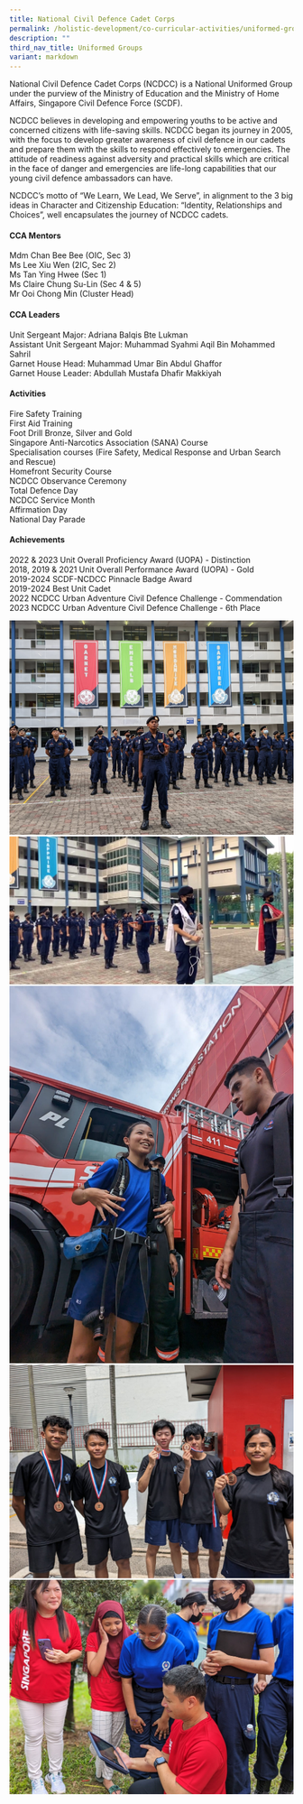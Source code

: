 ```yaml
---
title: National Civil Defence Cadet Corps
permalink: /holistic-development/co-curricular-activities/uniformed-groups/ncdcc/
description: ""
third_nav_title: Uniformed Groups
variant: markdown
---
```

National Civil Defence Cadet Corps (NCDCC) is a National Uniformed Group under the purview of the Ministry of Education and the Ministry of Home Affairs, Singapore Civil Defence Force (SCDF).

NCDCC believes in developing and empowering youths to be active and concerned citizens with life-saving skills. NCDCC began its journey in 2005, with the focus to develop greater awareness of civil defence in our cadets and prepare them with the skills to respond effectively to emergencies. The attitude of readiness against adversity and practical skills which are critical in the face of danger and emergencies are life-long capabilities that our young civil defence ambassadors can have.

NCDCC’s motto of “We Learn, We Lead, We Serve”, in alignment to the 3 big ideas in Character and Citizenship Education: “Identity, Relationships and Choices”, well encapsulates the journey of NCDCC cadets.



#### CCA Mentors
Mdm Chan Bee Bee (OIC, Sec 3)<br>
Ms Lee Xiu Wen (2IC, Sec 2)<br>
Ms Tan Ying Hwee (Sec 1)<br>
Ms Claire Chung Su-Lin (Sec 4 &amp; 5)<br>
Mr Ooi Chong Min (Cluster Head)

#### CCA Leaders
Unit Sergeant Major: Adriana Balqis Bte Lukman<br>
Assistant Unit Sergeant Major: Muhammad Syahmi Aqil Bin Mohammed Sahril<br>
Garnet House Head: Muhammad Umar Bin Abdul Ghaffor <br>
Garnet House Leader: Abdullah Mustafa Dhafir Makkiyah

#### Activities
Fire Safety Training<br>
First Aid Training<br>
Foot Drill Bronze, Silver and Gold<br>
Singapore Anti-Narcotics Association (SANA) Course<br>
Specialisation courses (Fire Safety, Medical Response and Urban Search and Rescue)<br>
Homefront Security Course<br>
NCDCC Observance Ceremony<br>
Total Defence Day<br>
NCDCC Service Month<br>
Affirmation Day<br>
National Day Parade


#### Achievements
2022 &amp; 2023 Unit Overall Proficiency Award (UOPA) - Distinction<br>
2018, 2019 &amp; 2021 Unit Overall Performance Award (UOPA) - Gold<br>
2019-2024 SCDF-NCDCC Pinnacle Badge Award<br>
2019-2024 Best Unit Cadet<br>
2022 NCDCC Urban Adventure Civil Defence Challenge - Commendation<br>
2023 NCDCC Urban Adventure Civil Defence Challenge - 6th Place<br>

![](/images/ND1.jpeg)<br>
![](/images/ND2.jpeg)<br>
![](/images/ND3.jpeg)<br>
![](/images/ND4.jpeg)<br>
![](/images/ND5.jpeg)